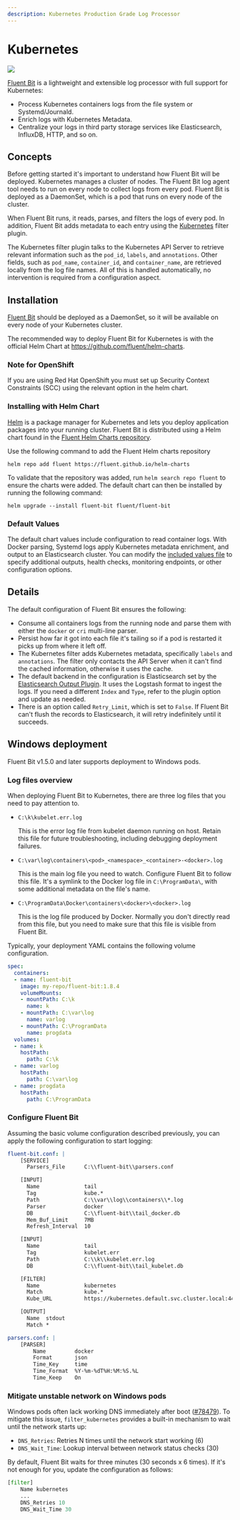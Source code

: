 ```yaml
---
description: Kubernetes Production Grade Log Processor
---
```


# Kubernetes

![](<../.gitbook/assets/fluentbit\_kube\_logging (1).png>)

[Fluent Bit](http://fluentbit.io) is a lightweight and extensible log processor
with full support for Kubernetes:

- Process Kubernetes containers logs from the file system or Systemd/Journald.
- Enrich logs with Kubernetes Metadata.
- Centralize your logs in third party storage services like Elasticsearch, InfluxDB,
  HTTP, and so on.

## Concepts

Before getting started it's important to understand how Fluent Bit will be deployed.
Kubernetes manages a cluster of nodes. The Fluent Bit log agent tool needs to run
on every node to collect logs from every pod. Fluent Bit is deployed as a
DaemonSet, which is a pod that runs on every node of the cluster.

When Fluent Bit runs, it reads, parses, and filters the logs of every pod. In
addition, Fluent Bit adds metadata to each entry using the
[Kubernetes](../pipeline/filters/kubernetes) filter plugin.

The Kubernetes filter plugin talks to the Kubernetes API Server to retrieve relevant
information such as the `pod_id`, `labels`, and `annotations`. Other fields, such as
`pod_name`, `container_id`, and `container_name`, are retrieved locally from the log
file names. All of this is handled automatically, no intervention is required from a
configuration aspect.

## Installation

[Fluent Bit](http://fluentbit.io) should be deployed as a DaemonSet, so it will
be available on every node of your Kubernetes cluster.

The recommended way to deploy Fluent Bit for Kubernetes is with the official Helm
Chart at <https://github.com/fluent/helm-charts>.

### Note for OpenShift

If you are using Red Hat OpenShift you must set up Security Context Constraints (SCC)
using the relevant option in the helm chart.

### Installing with Helm Chart

[Helm](https://helm.sh) is a package manager for Kubernetes and lets you deploy
application packages into your running cluster. Fluent Bit is distributed using a Helm
chart found in the [Fluent Helm Charts repository](https://github.com/fluent/helm-charts).

Use the following command to add the Fluent Helm charts repository

```shell
helm repo add fluent https://fluent.github.io/helm-charts
```

To validate that the repository was added, run `helm search repo fluent` to
ensure the charts were added. The default chart can then be installed by running the
following command:

```shell
helm upgrade --install fluent-bit fluent/fluent-bit
```

### Default Values

The default chart values include configuration to read container logs. With Docker
parsing, Systemd logs apply Kubernetes metadata enrichment, and output to an
Elasticsearch cluster. You can modify the
[included values file](https://github.com/fluent/helm-charts/blob/master/charts/fluent-bit/values.yaml)
to specify additional outputs, health checks, monitoring endpoints, or other
configuration options.

## Details

The default configuration of Fluent Bit ensures the following:

- Consume all containers logs from the running node and parse them with either
  the `docker` or `cri` multi-line parser.
- Persist how far it got into each file it's tailing so if a pod is restarted it
  picks up from where it left off.
- The Kubernetes filter adds Kubernetes metadata, specifically `labels` and
  `annotations`. The filter only contacts the API Server when it can't find the
  cached information, otherwise it uses the cache.
- The default backend in the configuration is Elasticsearch set by the
  [Elasticsearch Output Plugin](../pipeline/outputs/elasticsearch.md).
  It uses the Logstash format to ingest the logs. If you need a different `Index`
  and `Type`, refer to the plugin option and update as needed.
- There is an option called `Retry_Limit`, which is set to `False`. If Fluent Bit
  can't flush the records to Elasticsearch, it will retry indefinitely until it
  succeeds.

## Windows deployment

Fluent Bit v1.5.0 and later supports deployment to Windows pods.

### Log files overview

When deploying Fluent Bit to Kubernetes, there are three log files that you need to pay attention to.

- `C:\k\kubelet.err.log`

  This is the error log file from kubelet daemon running on host. Retain this file
  for future troubleshooting, including debugging deployment failures.

- `C:\var\log\containers\<pod>_<namespace>_<container>-<docker>.log`

  This is the main log file you need to watch. Configure Fluent Bit to follow this
  file. It's a symlink to the Docker log file in `C:\ProgramData\`, with some
  additional metadata on the file's name.

- `C:\ProgramData\Docker\containers\<docker>\<docker>.log`

  This is the log file produced by Docker. Normally you don't directly read from this
  file, but you need to make sure that this file is visible from Fluent Bit.

Typically, your deployment YAML contains the following volume configuration.

```yaml
spec:
  containers:
  - name: fluent-bit
    image: my-repo/fluent-bit:1.8.4
    volumeMounts:
    - mountPath: C:\k
      name: k
    - mountPath: C:\var\log
      name: varlog
    - mountPath: C:\ProgramData
      name: progdata
  volumes:
  - name: k
    hostPath:
      path: C:\k
  - name: varlog
    hostPath:
      path: C:\var\log
  - name: progdata
    hostPath:
      path: C:\ProgramData
```

### Configure Fluent Bit

Assuming the basic volume configuration described previously, you can apply the
following configuration to start logging:

```yaml
fluent-bit.conf: |
    [SERVICE]
      Parsers_File      C:\\fluent-bit\\parsers.conf

    [INPUT]
      Name              tail
      Tag               kube.*
      Path              C:\\var\\log\\containers\\*.log
      Parser            docker
      DB                C:\\fluent-bit\\tail_docker.db
      Mem_Buf_Limit     7MB
      Refresh_Interval  10

    [INPUT]
      Name              tail
      Tag               kubelet.err
      Path              C:\\k\\kubelet.err.log
      DB                C:\\fluent-bit\\tail_kubelet.db

    [FILTER]
      Name              kubernetes
      Match             kube.*
      Kube_URL          https://kubernetes.default.svc.cluster.local:443

    [OUTPUT]
      Name  stdout
      Match *

parsers.conf: |
    [PARSER]
        Name         docker
        Format       json
        Time_Key     time
        Time_Format  %Y-%m-%dT%H:%M:%S.%L
        Time_Keep    On
```

### Mitigate unstable network on Windows pods

Windows pods often lack working DNS immediately after boot
([#78479](https://github.com/kubernetes/kubernetes/issues/78479)). To mitigate this
issue, `filter_kubernetes` provides a built-in mechanism to wait until the network
starts up:

- `DNS_Retries`: Retries N times until the network start working (6)
- `DNS_Wait_Time`: Lookup interval between network status checks (30)

By default, Fluent Bit waits for three minutes (30 seconds x 6 times). If it's not enough
for you, update the configuration as follows:

```python
[filter]
    Name kubernetes
    ...
    DNS_Retries 10
    DNS_Wait_Time 30
```
